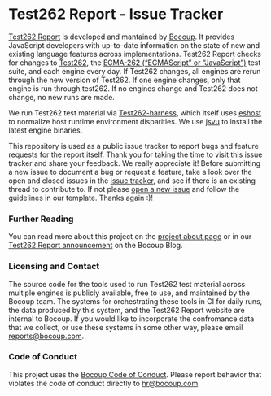 # Test262 Report - Issue Tracker

[Test262 Report](https://test262.report/) is developed and mantained by [Bocoup](https://bocoup.com/). It provides JavaScript developers with up-to-date information on the state of new and existing language features across implementations. Test262 Report checks for changes to [Test262](https://github.com/tc39/test262), the [ECMA-262 (“ECMAScript” or “JavaScript”)](https://tc39.github.io/ecma262/) test suite, and each engine every day. If Test262 changes, all engines are rerun through the new version of Test262. If one engine changes, only that engine is run through test262. If no engines change and Test262 does not change, no new runs are made.

We run Test262 test material via [Test262-harness](https://github.com/bterlson/test262-harness), which itself uses [eshost](https://github.com/bterlson/eshost) to normalize host runtime environment disparities. We use [jsvu](https://github.com/GoogleChromeLabs/jsvu) to install the latest engine binaries.

This repository is used as a public issue tracker to report bugs and feature requests for the report itself. Thank you for taking the time to visit this issue tracker and share your feedback. We really appreciate it! Before submitting a new issue to document a bug or request a feature, take a look over the open and closed issues in the [issue tracker](https://github.com/bocoup/test262-report-issue-tracker/issues), and see if there is an existing thread to contribute to. If not please [open a new issue](https://github.com/bocoup/test262-report-issue-tracker/issues/new) and follow the guidelines in our template. Thanks again :)!

### Further Reading

You can read more about this project on the [project about page](https://test262.report/about) or in our [Test262 Report announcement](https://bocoup.com/blog/announcing-test262-report) on the Bocoup Blog. 

### Licensing and Contact
The source code for the tools used to run Test262 test material across multiple engines is publicly available, free to use, and maintained by the Bocoup team. The systems for orchestrating these tools in CI for daily runs, the data produced by this system, and the Test262 Report website are internal to Bocoup. If you would like to incorporate the confromance data that we collect, or use these systems in some other way, please email [reports@bocoup.com](mailto:reports@bocoup.com).


### Code of Conduct

This project uses the [Bocoup Code of Conduct](https://bocoup.com/code-of-conduct). Please report behavior that violates the code of conduct directly to [hr@bocoup.com](mailto:hr@bocoup.com).
